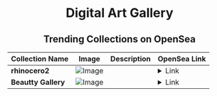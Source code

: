 <div align="center">

# Digital Art Gallery

## Trending Collections on OpenSea

| Collection Name                       | Image                                                                                     | Description                       | OpenSea Link                                                                                          |
|---------------------------------------|-------------------------------------------------------------------------------------------|-----------------------------------|--------------------------------------------------------------------------------------------------------|
| **rhinocero2** | ![Image](https://i.seadn.io/s/raw/files/11ded3ce1c81e9f4bfb56229444749ac.jpg?w=500&auto=format?w=200&auto=format) |  | <details><summary>Link</summary>[rhinocero2](https://opensea.io/collection/rhinocero2)</details> |
| **Beautty Gallery** | ![Image](https://i.seadn.io/s/raw/files/5b1e0fc4d425fb20406b050b1ee19e7f.jpg?w=500&auto=format?w=200&auto=format) |  | <details><summary>Link</summary>[Beautty Gallery](https://opensea.io/collection/beautty-gallery)</details> |

</div>